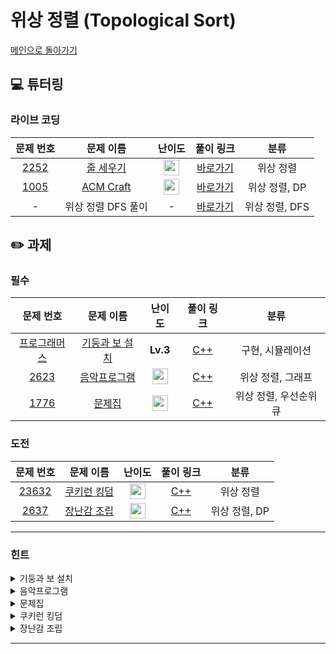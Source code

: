 # 위상 정렬 (Topological Sort)

[메인으로 돌아가기](https://github.com/Altu-Bitu-Official/Altu-Bitu-4)

## 💻 튜터링

### 라이브 코딩

|                                 문제 번호                                 |                                      문제 이름                                       |                                       난이도                                       |  풀이 링크   |    분류    |
| :-----------------------------------------------------------------------: | :----------------------------------------------------------------------------------: | :--------------------------------------------------------------------------------: | :----------: | :--------: |
|  <a href="https://www.acmicpc.net/problem/2252" target="_blank">2252</a>  |    <a href="https://www.acmicpc.net/problem/2252" target="_blank">줄 세우기</a>    | <img height="25px" width="25px" src="https://static.solved.ac/tier_small/13.svg"/>  | [바로가기]() |     위상 정렬      |
| <a href="https://www.acmicpc.net/problem/1005" target="_blank">1005</a> |   <a href="https://www.acmicpc.net/problem/1005" target="_blank">ACM Craft</a>    | <img height="25px" width="25px" src="https://static.solved.ac/tier_small/13.svg"/> | [바로가기]() |     위상 정렬, DP     |
| - |   <a target="_blank">위상 정렬 DFS 풀이</a>    | - | [바로가기]() |     위상 정렬, DFS     |

## ✏️ 과제

### 필수

|                                 문제 번호                                 |                                       문제 이름                                        |                                       난이도                                       | 풀이 링크 |            분류            |
| :-----------------------------------------------------------------------: | :------------------------------------------------------------------------------------: | :--------------------------------------------------------------------------------: | :-------: | :------------------------: |
| <a href="https://school.programmers.co.kr/learn/courses/30/lessons/60061" target="_blank">프로그래머스</a>                   |                       <a href="https://school.programmers.co.kr/learn/courses/30/lessons/60061" target="_blank">기둥과 보 설치</a>                       | **Lv.3** |  [C++]()  |  구현, 시뮬레이션  |
| <a href="https://www.acmicpc.net/problem/2623" target="_blank">2623</a> |     <a href="https://www.acmicpc.net/problem/2623" target="_blank">음악프로그램</a>     | <img height="25px" width="25px" src="https://static.solved.ac/tier_small/13.svg"/>  |  [C++]()  |             위상 정렬, 그래프             |
| <a href="https://www.acmicpc.net/problem/1776" target="_blank">1776</a> |     <a href="https://www.acmicpc.net/problem/1776" target="_blank">문제집</a>     | <img height="25px" width="25px" src="https://static.solved.ac/tier_small/14.svg"/>  |  [C++]()  |             위상 정렬, 우선순위 큐             |

### 도전

|                                                 문제 번호                                                  |                                                      문제 이름                                                      |                                       난이도                                       | 풀이 링크 | 분류 |
| :--------------------------------------------------------------------------------------------------------: | :-----------------------------------------------------------------------------------------------------------------: | :--------------------------------------------------------------------------------: | :-------: | :--: |
| <a href="https://www.acmicpc.net/problem/23632" target="_blank">23632</a> | <a href="https://www.acmicpc.net/problem/23632" target="_blank">쿠키런 킹덤</a> |   <img height="25px" width="25px" src="https://static.solved.ac/tier_small/14.svg"/>             |  [C++]()  |  위상 정렬 |
| <a href="https://www.acmicpc.net/problem/2637" target="_blank">2637</a> | <a href="https://www.acmicpc.net/problem/2637" target="_blank">장난감 조립</a> |   <img height="25px" width="25px" src="https://static.solved.ac/tier_small/14.svg"/>             |  [C++]()  |  위상 정렬, DP |
---

### 힌트

<details>
<summary>기둥과 보 설치</summary>
<div markdown="1">
&nbsp;&nbsp;&nbsp;&nbsp;구조물의 설치 조건을 잘 확인해주세요! 구조물을 삭제하기 위한 조건을 일일이 나누기 어렵다면, 반대로 구조물이 삭제됐을 때 원래 붙어있던 다른 구조물이 유지될 수 있을지 확인해주면 어떨까요?
</div>
</details>

<details>
<summary>음악프로그램</summary>
<div markdown="1">
&nbsp;&nbsp;&nbsp;&nbsp;가수들의 선후 관계가 주어져 있네요. 튜터링에서 배운 알고리즘을 이용하면 순서를 쉽게 구할 수 있을 것 같아요. 순서를 정하는 것이 불가능한 경우는 어떤 경우일까요?
</div>
</details>

<details>
<summary>문제집</summary>
<div markdown="1">
&nbsp;&nbsp;&nbsp;&nbsp;튜터링에서 다루었던 문제에서 조건이 하나 추가된 것 같아요. 문제의 번호가 중요할 것 같아요. 자료 구조를 잘 활용하면 좋을 것 같네요.
</div>
</details>

<details>
<summary>쿠키런 킹덤</summary>
<div markdown="1">
&nbsp;&nbsp;&nbsp;&nbsp;배웠던 위상정렬의 개념을 연관지어볼까요? 이미 지어진 건물은 자원을 생성하고, 필요한 자원이 모두 충족되면 새로운 건물을 지을 수 있네요! 어떤 자료형으로 이러한 관계를 표현할 수 있을까요? 이때 자원을 생성하는 시간은 0초라고 했으니, 사실상 건물이 지어짐과 동시에 그 건물이 생산하는 자원은 이미 확보된 것이나 다름 없겠어요! 특정 건물을 짓기위해서 여태까지 몇개의 재료만을 남기고 있는지(=충족시켰는지)를 어떤식으로 저장하면 좋을까요?
</div>
</details>

<details>
<summary>장난감 조립</summary>
<div markdown="1">
&nbsp;&nbsp;&nbsp;&nbsp;큰 부품에서 작은 부품 순서로 접근하면 어떨까요? 기본 부품이 어떤 부품인지 구별하는 것도 중요할 것 같아요. 어렵지 않게 구분할 수 있어요. 기본 부품은 어떤 특징이 있을까요?
</div>
</details>


---
